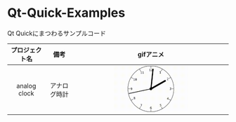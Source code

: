 # Qt-Quick-Examples
Qt Quickにまつわるサンプルコード

| プロジェクト名 |     備考     |                  gifアニメ                   |
| :------------: | :----------: | :------------------------------------------: |
|  analog clock  | アナログ時計 | <img src="./img/analog_ckock.gif" width=50%> |

